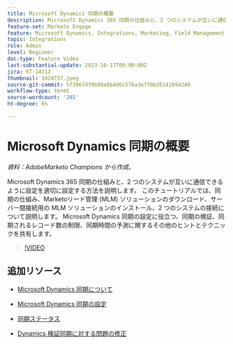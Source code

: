 ```yaml
---
title: Microsoft Dynamics 同期の概要
description: Microsoft Dynamics 365 同期の仕組みと、2 つのシステムが互いに通信できるように設定を適切に設定する方法を説明します。 このチュートリアルでは、同期の仕組み、Marketoリード管理 (MLM) ソリューションのダウンロード、サーバー間接続用の MLM ソリューションのインストール、2 つのシステムの接続について説明します。
feature-set: Marketo Engage
feature: Microsoft Dynamics, Integrations, Marketing, Field Management, Administration
topic: Integrations
role: Admin
level: Beginner
doc-type: Feature Video
last-substantial-update: 2023-10-17T00:00:00Z
jira: KT-14112
thumbnail: 3424737.jpeg
source-git-commit: 5f3967df0b98e8b4d6c576a3e7f0b26141694240
workflow-type: tm+mt
source-wordcount: '201'
ht-degree: 6%

---
```



# Microsoft Dynamics 同期の概要

*資料：AdobeMarketo Champions から作成。*

Microsoft Dynamics 365 同期の仕組みと、2 つのシステムが互いに通信できるように設定を適切に設定する方法を説明します。 このチュートリアルでは、同期の仕組み、Marketoリード管理 (MLM) ソリューションのダウンロード、サーバー間接続用の MLM ソリューションのインストール、2 つのシステムの接続について説明します。 Microsoft Dynamics 同期の設定に役立つ、同期の検証、同期されるレコード数の制限、同期時間の予測に関するその他のヒントとテクニックを共有します。

>[!VIDEO](https://video.tv.adobe.com/v/3424737/?learn=on)

## 追加リソース

* [Microsoft Dynamics 同期について](https://experienceleague.adobe.com/docs/marketo/using/product-docs/crm-sync/microsoft-dynamics/understanding-the-microsoft-dynamics-sync.html)

* [Microsoft Dynamics 同期の設定](https://experienceleague.adobe.com/docs/marketo/using/product-docs/crm-sync/microsoft-dynamics/sync-setup/download-the-marketo-lead-management-solution.html)

* [同期ステータス](https://experienceleague.adobe.com/docs/marketo/using/product-docs/crm-sync/microsoft-dynamics/microsoft-dynamics-sync-details/sync-status.html)

* [Dynamics 検証同期に対する問題の修正](https://experienceleague.adobe.com/docs/marketo/using/product-docs/crm-sync/microsoft-dynamics/fix-dynamics-validation-sync-issues.html)
